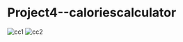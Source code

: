 # Project4--caloriescalculator
![cc1](https://github.com/Iz4bel4/Project4--caloriescalculator/assets/112544496/bb410625-243c-4e51-8884-d84581371358)
![cc2](https://github.com/Iz4bel4/Project4--caloriescalculator/assets/112544496/9518e1b1-8eb5-476d-95de-986b04dbf147)
